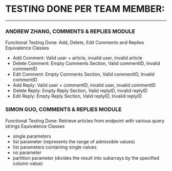 # TESTING DONE PER TEAM MEMBER:
---
### ANDREW ZHANG, COMMENTS & REPLIES MODULE
Functional Testing Done: Add, Delete, Edit Comments and Replies
Equivalence Classes
- Add Comment: Valid user + article, invalid user, invalid article
- Delete Comment: Empty Comments Section, Valid commentID, Invalid commentID
- Edit Comment: Empty Comments Section, Valid commentID, Invalid commentID
- Add Reply: Valid user + commentID, invalid user, invalid commentID
- Delete Reply: Empty Reply Section, Valid replyID, Invalid replyID
- Edit Reply: Empty Reply Section, Valid replyID, Invalid replyID


### SIMON GUO, COMMENTS & REPLIES MODULE
Functional Testing Done: Retrieve articles from endpoint with various query strings
Equivalence Classes
- single parameters
- list parameter (represents the range of admissible values)
- list parameters containing single values
- no parameter
- partition parameter (divides the result into subarrays by the specified column value)
